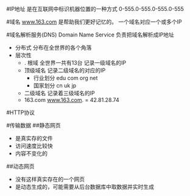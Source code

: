 #IP地址
是在互联网中标识机器位置的一种方式
0-555.0-555.0-555.0-555

#域名
www.163.com
是帮助我们更好记忆的。
一个域名对应一个或多个IP

#域名解析服务(DNS) Domain Name Service
负责把域名解析成IP地址
- 分布式 分布在全世界的各个角落
- 层次性
  - . 根域 全世界一共有13台 记录一级域名的IP
  - 顶级域名 记录二级域名的对应的IP
    - 行业划分 edu com org net
    - 国家划分 cn uk jp
  - 二级域名  记录着三级域名的IP
   - 163.com 
www.163.com. = 42.81.28.74

#HTTP协议

#传输数据
##静态网页
- 是真实存的文件
- 访问速度比较快
- 内容不变化的

##动态网页
- 没有这样真实存在的一个网页
- 是动态生成的，可能需要从后台数据库中取数据并实时生成



